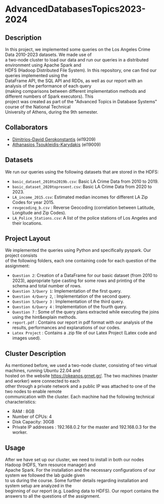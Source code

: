 # AdvancedDatabasesTopics2023-2024  

## Description
In this project, we implemented some queries on the Los Angeles Crime Data 2010-2023 datasets. We made use of  
a two-node cluster to load our data and run our queries in a distributed environment using Apache Spark and  
HDFS (Hadoop Distributed File System). In this repository, one can find our queries implemented using the  
DataFrame API, the SQL API and RDDs, as well as our report with an analysis of the performance of each query  
(making comparisons between different implementation methods and different numbers of Spark executors). This  
project was created as part of the "Advanced Topics in Database Systems" course of the National Technical  
University of Athens, during the 9th semester.    


## Collaborators  
- [Dimitrios-David Gerokonstantis](https://github.com/DimitrisDavidGerokonstantis)  (el19209)
- [Athanasios Tsoukleidis-Karydakis](https://github.com/ThanosTsoukleidis-Karydakis)  (el19009)

## Datasets  
We run our queries using the following datasets that are stored in the HDFS:  
- `basic_dataset_2010to2019b.csv`: Basic LA Crime Data from 2010 to 2019.  
- `basic_dataset_2020topresent.csv`: Basic LA Crime Data from 2020 to 2023. 
- `LA_income_2015.csv`: Estimated median incomes for different LA Zip Codes for year 2015.
- `revgecoding_b.csv` : Reverse Geocoding (correlation between Latitude, Longitude and Zip Codes).
- `LA_Police_Stations.csv`: A list of the police stations of Los Angeles and their locations.  

## Project Layout
We implemented the queries using Python and specifically pyspark. Our project consists  
of the following folders, each one containing code for each question of the assignment:  

- `Question 2`: Creation of a DataFrame for our basic dataset (from 2010 to 2023), appropriate type casting
for some rows and printing of the schema and total number of rows.  
- `Question 3/Query 1`: Implementation of the first query.
- `Question 4/Query 2`, : Implementation of the second query.
- `Question 5/Query 3` : Implementation of the third query.
- `Question 6/Query 4` :  Implementation of the fourth query.
- `Question 7` : Some of the query plans extracted while executing the joins using the
hint&explain methods.
- `report.pdf` : Contains our report in pdf format with our analysis of the results, performances and
explanations of our codes.
- `Latex Project` : Contains a .zip file of our Latex Project (Latex code and images used).   

## Cluster Description
As mentioned before, we used a two-node cluster, consisting of two virtual machines, running Ubuntu 22.04 and    
hosted on the website https://okeanos.grnet.gr/. The two machines (master and worker) were connected to each  
other through a private network and a public IP was attached to one of the two nodes to enable remote  
communication with the cluster. Each machine had the following technical characteristics:   
- RAM : 8GB
- Number of CPUs: 4
- Disk Capacity:  30GB
- Private IP addresses : 192.168.0.2 for the master and 192.168.0.3 for the worker.  

## Usage
After we have set up our cluster, we need to install in both our nodes Hadoop (HDFS, Yarn resource manager) and  
Apache Spark. For the installation and the necessary configurations of our system we followed the lab guide given  
to us during the course. Some further details regarding installation and system setup are analyzed in the  
beginning of our report (e.g. Loading data to HDFS). Our report contains the answers to all the questions of the assignment.  
